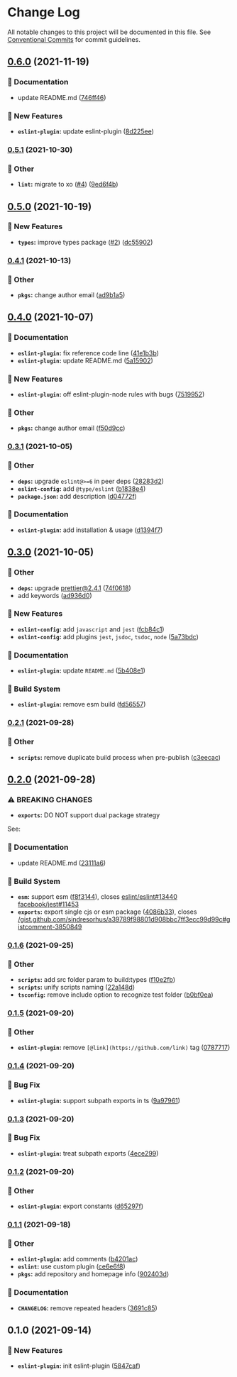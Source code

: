# Change Log

All notable changes to this project will be documented in this file.
See [Conventional Commits](https://conventionalcommits.org) for commit guidelines.

## [0.6.0](https://github.com/younho9/lib/compare/@younho9/eslint-plugin@0.5.1...@younho9/eslint-plugin@0.6.0) (2021-11-19)


### :memo: Documentation

* update README.md ([746ff46](https://github.com/younho9/lib/commit/746ff46300c6ba8654ac19bef3f4287b2484a199))


### :rocket: New Features

* **`eslint-plugin`:** update eslint-plugin ([8d225ee](https://github.com/younho9/lib/commit/8d225ee954171b4495cbd27c44a65fd3d8bfede5))



### [0.5.1](https://github.com/younho9/lib/compare/@younho9/eslint-plugin@0.5.0...@younho9/eslint-plugin@0.5.1) (2021-10-30)


### :broom: Other

* **`lint`:** migrate to xo ([#4](https://github.com/younho9/lib/issues/4)) ([9ed6f4b](https://github.com/younho9/lib/commit/9ed6f4ba2861fa57692df4c66416fdcbb94629d7))



## [0.5.0](https://github.com/younho9/lib/compare/@younho9/eslint-plugin@0.4.1...@younho9/eslint-plugin@0.5.0) (2021-10-19)


### :rocket: New Features

* **`types`:** improve types package ([#2](https://github.com/younho9/lib/issues/2)) ([dc55902](https://github.com/younho9/lib/commit/dc559023a7c026cdfa38b6390f77df3ed7620f47))



### [0.4.1](https://github.com/younho9/lib/compare/@younho9/eslint-plugin@0.4.0...@younho9/eslint-plugin@0.4.1) (2021-10-13)


### :broom: Other

* **`pkgs`:** change author email ([ad9b1a5](https://github.com/younho9/lib/commit/ad9b1a57b35b3e47c25096aa451ecf73eede8356))



## [0.4.0](https://github.com/younho9/lib/compare/@younho9/eslint-plugin@0.3.1...@younho9/eslint-plugin@0.4.0) (2021-10-07)


### :memo: Documentation

* **`eslint-plugin`:** fix reference code line ([41e1b3b](https://github.com/younho9/lib/commit/41e1b3be68708ba829e10f16ce1aa534a67a788c))
* **`eslint-plugin`:** update README.md ([5a15902](https://github.com/younho9/lib/commit/5a159024aea7b4a7608c48e1f019516aa4070907))


### :rocket: New Features

* **`eslint-plugin`:** off eslint-plugin-node rules with bugs ([7519952](https://github.com/younho9/lib/commit/75199526b9bfec7265d8fa81cc6c3f1e3453eb05))


### :broom: Other

* **`pkgs`:** change author email ([f50d9cc](https://github.com/younho9/lib/commit/f50d9cc4942d756b4b239d109d0990bfbc39f2a2))



### [0.3.1](https://github.com/younho9/lib/compare/@younho9/eslint-plugin@0.3.0...@younho9/eslint-plugin@0.3.1) (2021-10-05)


### :broom: Other

* **`deps`:** upgrade `eslint@>=6` in peer deps ([28283d2](https://github.com/younho9/lib/commit/28283d2a846510e7af60ed0ed901f2a7e5a55a1e))
* **`eslint-config`:** add `@type/eslint` ([b1838e4](https://github.com/younho9/lib/commit/b1838e4755c40e3cd286c1e3bfee8d98c9424434))
* **`package.json`:** add description ([d04772f](https://github.com/younho9/lib/commit/d04772fee6585b8bb1529589b570d8237156189a))


### :memo: Documentation

* **`eslint-plugin`:** add installation & usage ([d1394f7](https://github.com/younho9/lib/commit/d1394f73b55674d87ae14f518b6ae33e7289d666))



## [0.3.0](https://github.com/younho9/lib/compare/@younho9/eslint-plugin@0.2.1...@younho9/eslint-plugin@0.3.0) (2021-10-05)


### :broom: Other

* **`deps`:** upgrade prettier@2.4.1 ([74f0618](https://github.com/younho9/lib/commit/74f0618588da6fb4d2cafc62835c20f90eee45e8))
* add keywords ([ad936d0](https://github.com/younho9/lib/commit/ad936d0a2aa3ecb5d1a7450359688b6f4fbd3ea9))


### :rocket: New Features

* **`eslint-config`:** add `javascript` and `jest` ([fcb84c1](https://github.com/younho9/lib/commit/fcb84c1c473f85ce6cdd5040d65c48e4f641fb8a))
* **`eslint-config`:** add plugins `jest`, `jsdoc`, `tsdoc`, `node` ([5a73bdc](https://github.com/younho9/lib/commit/5a73bdc244249ec3103bd28dce00d0cd45b707c8))


### :memo: Documentation

* **`eslint-plugin`:** update `README.md` ([5b408e1](https://github.com/younho9/lib/commit/5b408e13912e25b84e02342d5c633c0769f67587))


### :hammer: Build System

* **`eslint-plugin`:** remove esm build ([fd56557](https://github.com/younho9/lib/commit/fd565572c49f685a47bb3cf604fe96be4517836b))



### [0.2.1](https://github.com/younho9/lib/compare/@younho9/eslint-plugin@0.2.0...@younho9/eslint-plugin@0.2.1) (2021-09-28)


### :broom: Other

* **`scripts`:** remove duplicate build process when pre-publish ([c3eecac](https://github.com/younho9/lib/commit/c3eecac5652850fdc3365c555e386837d0a60773))



## [0.2.0](https://github.com/younho9/lib/compare/@younho9/eslint-plugin@0.1.6...@younho9/eslint-plugin@0.2.0) (2021-09-28)


### ⚠ BREAKING CHANGES

* **`exports`:** DO NOT support dual package strategy

See:

### :memo: Documentation

* update README.md ([23111a6](https://github.com/younho9/lib/commit/23111a61c9b48cd5f5c9ed84514e0d145ac3e0dd))


### :hammer: Build System

* **`esm`:** support esm ([f8f3144](https://github.com/younho9/lib/commit/f8f3144921c6d9adfc80c7637620c777a17e6546)), closes [eslint/eslint#13440](https://github.com/eslint/eslint/issues/13440) [facebook/jest#11453](https://github.com/facebook/jest/issues/11453)
* **`exports`:** export single cjs or esm package ([4086b33](https://github.com/younho9/lib/commit/4086b337c36471268ddb55ee1aa632a3d056bfd0)), closes [/gist.github.com/sindresorhus/a39789f98801d908bbc7ff3ecc99d99c#gistcomment-3850849](https://github.com/younho9//gist.github.com/sindresorhus/a39789f98801d908bbc7ff3ecc99d99c/issues/gistcomment-3850849)



### [0.1.6](https://github.com/younho9/lib/compare/@younho9/eslint-plugin@0.1.5...@younho9/eslint-plugin@0.1.6) (2021-09-25)


### :broom: Other

* **`scripts`:** add src folder param to build:types ([f10e2fb](https://github.com/younho9/lib/commit/f10e2fb681bb632dd046ac655087e516b03e9925))
* **`scripts`:** unify scripts naming ([22a148d](https://github.com/younho9/lib/commit/22a148d449c440ad8dc002a14bad4aaff6472f65))
* **`tsconfig`:** remove include option to recognize test folder ([b0bf0ea](https://github.com/younho9/lib/commit/b0bf0ea007b2ff7ac28b5afc81ea896ef9a9b833))



### [0.1.5](https://github.com/younho9/lib/compare/@younho9/eslint-plugin@0.1.4...@younho9/eslint-plugin@0.1.5) (2021-09-20)


### :broom: Other

* **`eslint-plugin`:** remove `[@link](https://github.com/link)` tag ([0787717](https://github.com/younho9/lib/commit/078771784f10f460897afb93cdc2d6d2d20254c8))



### [0.1.4](https://github.com/younho9/lib/compare/@younho9/eslint-plugin@0.1.3...@younho9/eslint-plugin@0.1.4) (2021-09-20)


### :bug: Bug Fix

* **`eslint-plugin`:** support subpath exports in ts ([9a97961](https://github.com/younho9/lib/commit/9a97961e5375b1e95480e1ff54c940354a32184a))



### [0.1.3](https://github.com/younho9/lib/compare/@younho9/eslint-plugin@0.1.2...@younho9/eslint-plugin@0.1.3) (2021-09-20)


### :bug: Bug Fix

* **`eslint-plugin`:** treat subpath exports ([4ece299](https://github.com/younho9/lib/commit/4ece29959ad2dd7e4207fcbd1cf0095b702275c1))



### [0.1.2](https://github.com/younho9/lib/compare/@younho9/eslint-plugin@0.1.1...@younho9/eslint-plugin@0.1.2) (2021-09-20)


### :broom: Other

* **`eslint-plugin`:** export constants ([d65297f](https://github.com/younho9/lib/commit/d65297fcf93d32faa850e51c112c81f43f5167ed))



### [0.1.1](https://github.com/younho9/lib/compare/@younho9/eslint-plugin@0.1.0...@younho9/eslint-plugin@0.1.1) (2021-09-18)


### :broom: Other

* **`eslint-plugin`:** add comments ([b4201ac](https://github.com/younho9/lib/commit/b4201ac51591c324d979bbaf961605d25aa4feb5))
* **`eslint`:** use custom plugin ([ce6e6f8](https://github.com/younho9/lib/commit/ce6e6f869cfec313b89ad5a2c5a32c2fd79743a5))
* **`pkgs`:** add repository and homepage info ([902403d](https://github.com/younho9/lib/commit/902403d6d2b0430effa51b037d48b91b92739eef))


### :memo: Documentation

* **`CHANGELOG`:** remove repeated headers ([3691c85](https://github.com/younho9/lib/commit/3691c8544bdaceafd94e4692da1a6316daecd69c))



## 0.1.0 (2021-09-14)

### :rocket: New Features

- **`eslint-plugin`:** init eslint-plugin ([5847caf](https://github.com/younho9/lib/commit/5847caf9f45fe179a0ab05cc1e46e1118694a23d))
